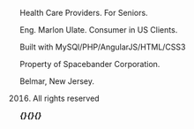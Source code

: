 Health Care Providers. For Seniors.

Eng. Marlon Ulate. Consumer in US Clients.


Built with MySQl/PHP/AngularJS/HTML/CSS3


Property of Spacebander Corporation.

Belmar, New Jersey.

2016. All rights reserved


***{}{}{}***